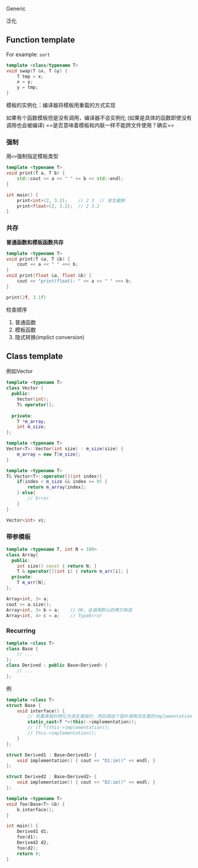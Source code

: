 Generic

泛化

## Function template

For example: `sort`

```cpp
template <class/typename T>
void swap(T &x, T &y) {
    T tmp = x;
    x = y;
    y = tmp;
}
```

模板的实例化：编译器将模板用重载的方式实现

如果有个函数模板但是没有调用，编译器不会实例化 (如果是具体的函数即使没有调用也会被编译) ==是否意味着模板和内联一样不能跨文件使用？确实==



### 强制

用`<>`强制指定模板类型

```cpp
template <typename T>
void print(T a, T b) {
    std::cout << a << " " << b << std::endl;
}

int main() {
    print<int>(2, 3.2);    // 2 3  // 发生截断
    print<float>(2, 3.2);  // 2 3.2
}
```



### 共存

**普通函数和模板函数共存**

```cpp
template <typename T>
void print(T &a, T &b) {
    cout << a << " " <<< b;
}
void print(float &a, float &b) {
    cout << "print(float): " << a << " " <<< b;
}

print(2f, 3.1f)
```

检查顺序

1. 普通函数
2. 模板函数
3. 隐式转换(implict conversion)

## Class template

例如Vector

```cpp
template <typename T>
class Vector {
  public:
    Vector(int);
    T& operator[];
    
  private:
    T *m_array;
    int m_size;
};

template <typename T>
Vector<T>::Vector(int size) : m_size(size) {
    m_array = new T[m_size];
}

template <typename T>
T& Vector<T>::operator[](int index){
    if(index < m_size && index >= 0) {
        return m_array[index];
    } else{
        // Error
    }
}

Vector<int> vi;
```



### 带参模板

```cpp
template <typename T, int N = 100>
class Array{
  public:
    int size() const { return N; }
    T & operator[](int i) { return m_arr[i]; }
  private:
    T m_arr[N];
};

Array<int, 3> a;
cout << a.size();
Array<int, 3> b = a;	// OK，会调用默认的拷贝构造
Array<int, 4> c = a;	// TypeError

```

### Recurring

```cpp
template <class T>
class Base {
    // ...
};
class Derived : public Base<Derived> {
    // ...
};
```

例

```cpp
template <class T>
struct Base {
    void interface() {
        // 将基类指针转化为派生类指针，然后用这个指针调用派生类的implementation
        static_cast<T *>(this)->implementation();
        // (T *)this->implementation();
        // this->implementation();
    }
};

struct Derived1 : Base<Derived1> {
    void implementation() { cout << "D1:im()" << endl; }
};

struct Derived2 : Base<Derived2> {
    void implementation() { cout << "D2:im()" << endl; }
};

template <typename T>
void foo(Base<T> &b) {
    b.interface();
}

int main() {
    Derived1 d1;
    foo(d1);
    Derived2 d2;
    foo(d2);
    return 0;
}
```

